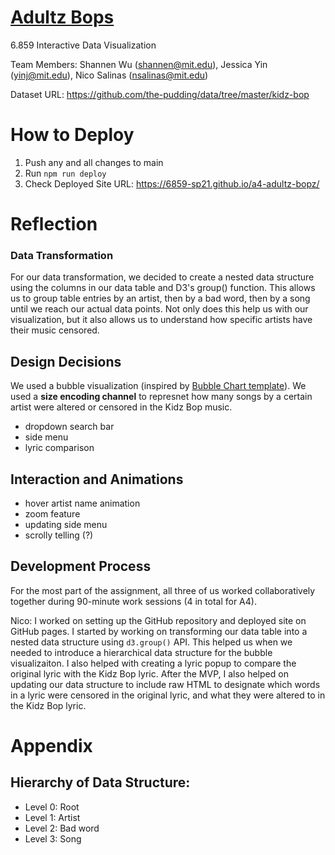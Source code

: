 # [Adultz Bops](https://6859-sp21.github.io/a4-adultz-bopz/)
6.859 Interactive Data Visualization

Team Members: Shannen Wu ([shannen@mit.edu](shannen@mit.edu)), Jessica Yin ([yinj@mit.edu](yinj@mit.edu)), Nico Salinas ([nsalinas@mit.edu](nsalinas@mit.edu))

Dataset URL: https://github.com/the-pudding/data/tree/master/kidz-bop

# How to Deploy
1. Push any and all changes to main
2. Run `npm run deploy`
3. Check Deployed Site URL: https://6859-sp21.github.io/a4-adultz-bopz/



# Reflection

### Data Transformation
For our data transformation, we decided to create a nested data structure using the columns in our data table and D3's group() function. This allows us to group table entries by an artist, then by a bad word, then by a song until we reach our actual data points. Not only does this help us with our visualization, but it also allows us to understand how specific artists have their music censored.


## Design Decisions
We used a bubble visualization (inspired by [Bubble Chart template](https://observablehq.com/@d3/bubble-chart)). We used a **size encoding channel** to represnet how many songs by a certain artist were altered or censored in the Kidz Bop music. 

- dropdown search bar
- side menu
- lyric comparison
  

## Interaction and Animations
- hover artist name animation
- zoom feature
- updating side menu
- scrolly telling (?)

## Development Process
For the most part of the assignment, all three of us worked collaboratively together during 90-minute work sessions (4 in total for A4). 

Nico: I worked on setting up the GitHub repository and deployed site on GitHub pages. I started by working on transforming our data table into a nested data structure using `d3.group()` API. This helped us when we needed to introduce a hierarchical data structure for the bubble visualizaiton. I also helped with creating a lyric popup to compare the original lyric with the Kidz Bop lyric. After the MVP, I also helped on updating our data structure to include raw HTML to designate which words in a lyric were censored in the original lyric, and what they were altered to in the Kidz Bop lyric. 




# Appendix

## Hierarchy of Data Structure:
- Level 0: Root
- Level 1: Artist
- Level 2: Bad word
- Level 3: Song